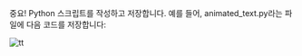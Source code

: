 
중요!
Python 스크립트를 작성하고 저장합니다. 예를 들어, animated_text.py라는 파일에 다음 코드를 저장합니다:


![tt](https://github.com/user-attachments/assets/f3d92b90-67b8-4e94-90eb-53e2564ce877)
